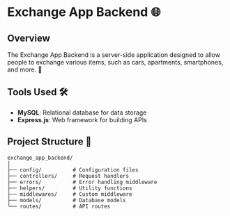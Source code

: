 # Exchange App Backend 🌐

## Overview
The Exchange App Backend is a server-side application designed to allow people to exchange various items, such as cars, apartments, smartphones, and more. 💱

## Tools Used 🛠️
- **MySQL**: Relational database for data storage
- **Express.js**: Web framework for building APIs

## Project Structure 📂
```
exchange_app_backend/
│
├── config/          # Configuration files
├── controllers/     # Request handlers
├── errors/          # Error handling middleware
├── helpers/         # Utility functions
├── middlewares/     # Custom middleware
├── models/          # Database models
└── routes/          # API routes
```
